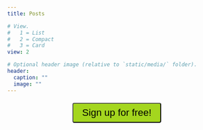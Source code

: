 ```yaml
---
title: Posts

# View.
#   1 = List
#   2 = Compact
#   3 = Card
view: 2

# Optional header image (relative to `static/media/` folder).
header:
  caption: ""
  image: ""
---
```


<div style="text-align: center">
<a href="https://sensr.net/auth/users/sign_up">
<button style="background-color:#a4d61e;margin-top:6px;margin-bottom:16px;border-radius:4px;font-size:1.6em;padding:8px 20px;    font-family: "GibsonSemibold", "Helvetica Neue", Helvetica, Arial, sans-serif;float:none !important;text-shadow:0 1px 1px rgba(0,0,0,0.2)">
Sign up for free!
</button>
</a>
</div>
